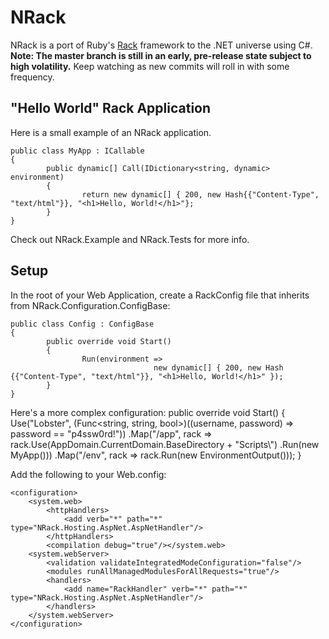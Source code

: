 NRack
=====
NRack is a port of Ruby's [Rack](http://rack.rubyforge.org/) framework to the .NET universe using C#.  **Note:  The master branch is still in an early, pre-release state subject to high volatility.**  Keep watching as new commits will roll in with some frequency.

"Hello World" Rack Application
-------------------
Here is a small example of an NRack application.

	public class MyApp : ICallable
	{
			public dynamic[] Call(IDictionary<string, dynamic> environment)
			{
					return new dynamic[] { 200, new Hash{{"Content-Type", "text/html"}}, "<h1>Hello, World!</h1>"};
			}
	}

Check out NRack.Example and NRack.Tests for more info.

Setup
-----

In the root of your Web Application, create a RackConfig file that inherits from NRack.Configuration.ConfigBase:

	public class Config : ConfigBase
	{
			public override void Start()
			{
					Run(environment =>
									new dynamic[] { 200, new Hash {{"Content-Type", "text/html"}}, "<h1>Hello, World!</h1>" });
			}
	}

Here's a more complex configuration:
	public override void Start()
	{
			Use<BasicAuthHandler>("Lobster",
					(Func<string, string, bool>)((username, password) => password == "p4ssw0rd!"))
			.Map("/app",
					rack =>
							rack.Use<YuiCompressor>(AppDomain.CurrentDomain.BaseDirectory + "Scripts\\")
									.Run(new MyApp()))
			.Map("/env", rack => rack.Run(new EnvironmentOutput()));
	}


Add the following to your Web.config:

	<configuration>
		<system.web>
			<httpHandlers>
				<add verb="*" path="*" type="NRack.Hosting.AspNet.AspNetHandler"/>
			</httpHandlers>
			<compilation debug="true"/></system.web>
		<system.webServer>
			<validation validateIntegratedModeConfiguration="false"/>
			<modules runAllManagedModulesForAllRequests="true"/>
			<handlers>
				<add name="RackHandler" verb="*" path="*" type="NRack.Hosting.AspNet.AspNetHandler"/>
			</handlers>
		</system.webServer>
	</configuration>
